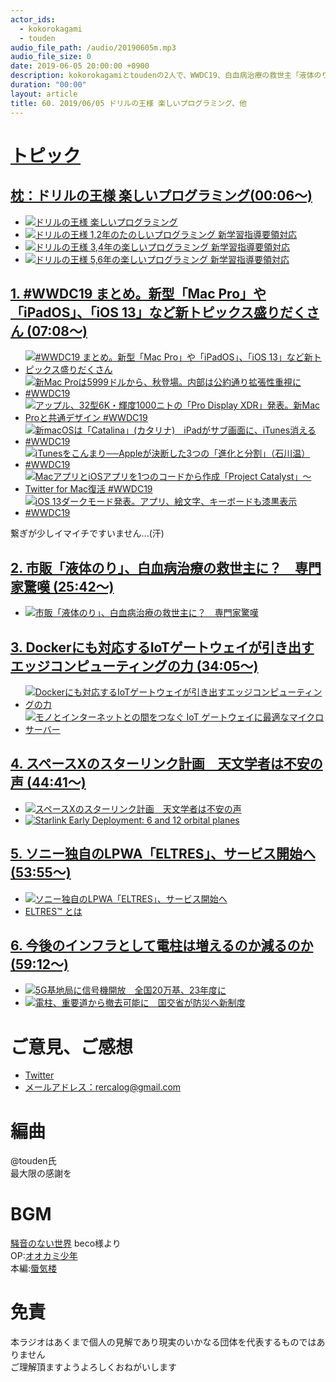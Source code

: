 ```yaml
---
actor_ids:
  - kokorokagami
  - touden
audio_file_path: /audio/20190605m.mp3
audio_file_size: 0
date: 2019-06-05 20:00:00 +0900
description: kokorokagamiとtoudenの2人で、WWDC19、白血病治療の救世主「液体のり」などについて話しました。
duration: "00:00"
layout: article
title: 60. 2019/06/05 ドリルの王様 楽しいプログラミング、他
---
```

# <u>トピック</u>

## <u>枕：ドリルの王様 楽しいプログラミング(00:06～)</u>

- [![ドリルの王様 楽しいプログラミング](https://happylilac.net/images/user/ssk/shinko-chibimusu_logo180207.png)](https://happylilac.net/ssk/sk1903041210.html)
- [![ドリルの王様 1,2年のたのしいプログラミング 新学習指導要領対応](https://images-na.ssl-images-amazon.com/images/I/51%2Bz4y5pB9L._SX352_BO1,204,203,200_.jpg)](https://www.amazon.co.jp/dp/4402391474)
- [![ドリルの王様 3,4年の楽しいプログラミング 新学習指導要領対応](https://images-na.ssl-images-amazon.com/images/I/51Cci9RM7dL._SX350_BO1,204,203,200_.jpg)](https://www.amazon.co.jp/dp/4402391482)
- [![ドリルの王様 5,6年の楽しいプログラミング 新学習指導要領対応](https://images-na.ssl-images-amazon.com/images/I/51rxhIamCyL._SX352_BO1,204,203,200_.jpg)](https://www.amazon.co.jp/dp/4402391490)

## <u>1. #WWDC19 まとめ。新型「Mac Pro」や「iPadOS」、「iOS 13」など新トピックス盛りだくさん (07:08～)</u>

- [![#WWDC19 まとめ。新型「Mac Pro」や「iPadOS」、「iOS 13」など新トピックス盛りだくさん](https://o.aolcdn.com/images/dims?resize=2000%2C2000%2Cshrink&image_uri=https%3A%2F%2Fs.yimg.com%2Fos%2Fcreatr-uploaded-images%2F2019-06%2Fd675bf40-8674-11e9-9fff-36177f98d637&client=a1acac3e1b3290917d92&signature=be177e57eff6064056e743a51e7c655f520a2667)](https://japanese.engadget.com/2019/06/03/wwdc19-mac-pro-ipados-ios-13/)
- [![新Mac Proは5999ドルから、秋登場。内部は公約通り拡張性重視に #WWDC19](https://media-mbst-pub-ue1.s3.amazonaws.com/creatr-uploaded-images/2019-06/34399e80-8639-11e9-ace7-e691ad4bb6cf)](https://japanese.engadget.com/2019/06/03/mac-pro-wwdc19/)
- [![アップル、32型6K・輝度1000ニトの「Pro Display XDR」発表。新Mac Proと共通デザイン #WWDC19](https://o.aolcdn.com/images/dims?resize=2000%2C2000%2Cshrink&image_uri=https%3A%2F%2Fs.yimg.com%2Fos%2Fcreatr-uploaded-images%2F2019-06%2Ff9e07f70-863c-11e9-aad2-1e3fb056e844&client=a1acac3e1b3290917d92&signature=de7b58cb2ac3f658f112d17f3d68e259cc30bb2b)](https://japanese.engadget.com/2019/06/03/32-6k-1000-pro-display-xdr-mac-pro-wwdc19/)
- [![新macOSは「Catalina」(カタリナ)　iPadがサブ画面に、iTunes消える #WWDC19](https://o.aolcdn.com/images/dims?resize=2000%2C2000%2Cshrink&image_uri=https%3A%2F%2Fs.yimg.com%2Fos%2Fcreatr-uploaded-images%2F2019-06%2Fc39d82b0-8631-11e9-bede-036412c0eddc&client=a1acac3e1b3290917d92&signature=86458e86212488ace99cf3a9e70c8effe1d323d3)](https://japanese.engadget.com/2019/06/03/mac-os-catalina-ipad-itunes/)
- [![iTunesをこんまり──Appleが決断した3つの「進化と分割」（石川温） #WWDC19](https://media-mbst-pub-ue1.s3.amazonaws.com/creatr-uploaded-images/2019-06/649a0640-8667-11e9-bfca-beb42b57c3d5)](https://japanese.engadget.com/2019/06/03/itunes-apple-3-wwdc19/)
- [![MacアプリとiOSアプリを1つのコードから作成「Project Catalyst」〜Twitter for Mac復活 #WWDC19](https://media-mbst-pub-ue1.s3.amazonaws.com/creatr-uploaded-images/2019-06/76cfe160-8633-11e9-bf97-9c1cc4d5a921)](https://japanese.engadget.com/2019/06/03/mac-ios-1-project-catalyst-twitter-for-mac-ww/)
- [![iOS 13ダークモード発表。アプリ、絵文字、キーボードも漆黒表示 #WWDC19](https://o.aolcdn.com/images/dims?resize=2000%2C2000%2Cshrink&image_uri=https%3A%2F%2Fs.yimg.com%2Fos%2Fcreatr-uploaded-images%2F2019-06%2Fc02573f0-8626-11e9-bbbf-e0e1f0e6fbc4&client=a1acac3e1b3290917d92&signature=56387184d04183d6251a2b9ec27f31beb2605602)](https://japanese.engadget.com/2019/06/03/ios-13-wwdc19/)  

繋ぎが少しイマイチですいません...(汗)  

## <u>2. 市販「液体のり」、白血病治療の救世主に？　専門家驚嘆 (25:42～)</u>

- [![市販「液体のり」、白血病治療の救世主に？　専門家驚嘆](https://www.asahicom.jp/articles/images/AS20190529003327_commL.jpg)](https://www.asahi.com/articles/ASM5X6HTMM5XULBJ01H.html)

## <u>3. Dockerにも対応するIoTゲートウェイが引き出すエッジコンピューティングの力 (34:05～)</u>

- [![Dockerにも対応するIoTゲートウェイが引き出すエッジコンピューティングの力](https://image.itmedia.co.jp/mn/articles/1905/31/sp_ms_plathome_02.jpg)](https://monoist.atmarkit.co.jp/mn/articles/1905/31/news011.html)
- [![モノとインターネットとの間をつなぐ IoT ゲートウェイに最適なマイクロサーバー](https://www.plathome.co.jp/wp-content/uploads/vx2-main-web-small-shadow.png)](https://www.plathome.co.jp/product/openblocks-iot/)

## <u>4. スペースXのスターリンク計画　天文学者は不安の声 (44:41～)</u>

- [![スペースXのスターリンク計画　天文学者は不安の声](https://cdn-natgeo.nikkeibp.co.jp/atcl/news/19/053100316/ph_thumb.jpg?__scale=w:500,h:281&_sh=0980770d10)](https://natgeo.nikkeibp.co.jp/atcl/news/19/053100316/)
- [![Starlink Early Deployment: 6 and 12 orbital planes](https://img.youtube.com/vi/k73AFybi7zk/0.jpg)](https://www.youtube.com/watch?v=k73AFybi7zk)

## <u>5. ソニー独自のLPWA「ELTRES」、サービス開始へ (53:55～)</u>

- [![ソニー独自のLPWA「ELTRES」、サービス開始へ](https://image.itmedia.co.jp/ee/articles/1906/03/tm_190603sony01.jpg)](https://eetimes.jp/ee/articles/1906/03/news072.html)
- [ELTRES™ とは](https://www.sony-semicon.co.jp/products_ja/eltres/index.html)

## <u>6. 今後のインフラとして電柱は増えるのか減るのか (59:12～)</u>

- [![5G基地局に信号機開放　全国20万基、23年度に](https://article-image-ix.nikkei.com/https%3A%2F%2Fimgix-proxy.n8s.jp%2FDSXMZO4561904003062019MM8001-2.jpg?w=900&h=978&auto=format%2Ccompress&ch=Width%2CDPR&q=45&fit=crop&crop=faces%2Cedges&ixlib=js-1.2.0&s=36939370102c70d77f7d70092dbf101b)](https://r.nikkei.com/article/DGXMZO45619080T00C19A6MM8000?unlock=1&s=0)
- [![電柱、重要道から撤去可能に　国交省が防災へ新制度](https://article-image-ix.nikkei.com/https%3A%2F%2Fimgix-proxy.n8s.jp%2FDSXMZO4529411026052019000001-5.jpg?w=900&h=600&auto=format%2Ccompress&ch=Width%2CDPR&q=45&fit=crop&crop=faces%2Cedges&ixlib=js-1.2.0&s=d59b4c02ae6fbb5910ab98ea8c0684e1)](https://r.nikkei.com/article/DGXMZO45291490W9A520C1MM8000?unlock=1&s=2)

# ご意見、ご感想
- [Twitter](https://twitter.com/recalog1)
- [メールアドレス：rercalog@gmail.com](rercalog@gmail.com)

# 編曲

@touden氏  
最大限の感謝を  

# BGM

[騒音のない世界](http://noiselessworld.net/) beco様より  
OP:[オオカミ少年](https://soundcloud.com/baron1_3/wolfboy)  
本編:[蜃気楼](https://soundcloud.com/baron1_3/shinkirou)  

# 免責

本ラジオはあくまで個人の見解であり現実のいかなる団体を代表するものではありません  
ご理解頂ますようよろしくおねがいします  